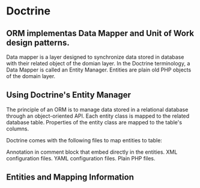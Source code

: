 # Doctrine

## ORM implementas Data Mapper and Unit of Work design patterns.

Data mapper is a layer designed to synchronize data stored in database with their related object of the domian layer. In the Doctrine terminology, a Data Mapper is called an Entity Manager. Entities are plain old PHP objects of the domain layer.

## Using Doctrine's Entity Manager

The principle of an ORM is to manage data stored in a relational database through an object-oriented API.  Each entity class is mapped to the related database table. Properties of the entity class are mapped to the table's columns.

Doctrine comes with the following files to map entities to table:

Annotation in comment block that embed directly in the entities.
XML configuration files.
YAML configuration files.
Plain PHP files.

## Entities and Mapping Information
